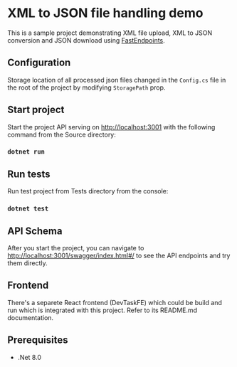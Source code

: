 # XML to JSON file handling demo

This is a sample project demonstrating XML file upload, XML to JSON conversion and JSON download using [FastEndpoints](https://fast-endpoints.com/).

## Configuration

Storage location of all processed json files changed in the `Config.cs` file in the root of the project by modifying `StoragePath` prop.

## Start project

Start the project API serving on [http://localhost:3001](http://localhost:3001) with the following command from the Source directory:

### `dotnet run`

## Run tests

Run test project from Tests directory from the console:

### `dotnet test`

## API Schema

After you start the project, you can navigate to [http://localhost:3001/swagger/index.html#/](http://localhost:3001/swagger/index.html#/) to see the API endpoints and try them directly.

## Frontend

There's a separete React frontend (DevTaskFE) which could be build and run which is integrated with this project. Refer to its README.md documentation.

## Prerequisites
- .Net 8.0
